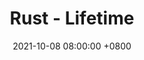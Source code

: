 ---
layout: post
title: "Rust - Lifetime"
date: 2021-10-08 08:00:00 +0800
comments: true
categories: rust
---